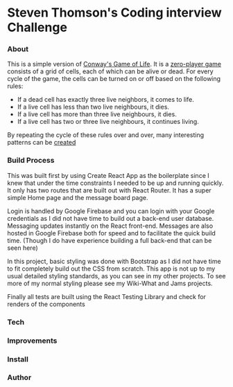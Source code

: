 # Steven Thomson's Coding interview Challenge

### About
This is a simple version of [Conway's Game of Life](https://en.wikipedia.org/wiki/Conway's_Game_of_Life). It is a [zero-player game](https://en.wikipedia.org/wiki/Zero-player_game) consists of a grid of cells, each of which can be alive or dead. For every cycle of the game, the cells can be turned on or off based on the following rules:


  * If a dead cell has exactly three live neighbors, it comes to life.
  * If a live cell has less than two live neighbours, it dies.
  * If a live cell has more than three live neighbours, it dies.
  * If a live cell has two or three live neighbours, it continues living.

By repeating the cycle of these rules over and over, many interesting patterns can be [created](https://www.youtube.com/watch?v=C2vgICfQawE&t=194s)
### Build Process
This was built first by using Create React App as the boilerplate since I knew that under the time constraints I needed to be up and running quickly. It only has two routes that are built out with React Router. It has a super simple Home page and the message board page.

Login is handled by Google Firebase and you can login with your Google credentials as I did not have time to build out a back-end user database. Messaging updates instantly on the React front-end. Messages are also hosted in Google Firebase both for speed and to facilitate the quick build time. (Though I do have experience building a full back-end that can be seen here)

In this project, basic styling was done with Bootstrap as I did not have time to fit completely build out the CSS from scratch. This app is not up to my usual detailed styling standards, as you can see in my other projects. To see more of my normal styling please see my Wiki-What and Jams projects.

Finally all tests are built using the React Testing Library and check for renders of the components

### Tech

### Improvements

### Install

### Author


